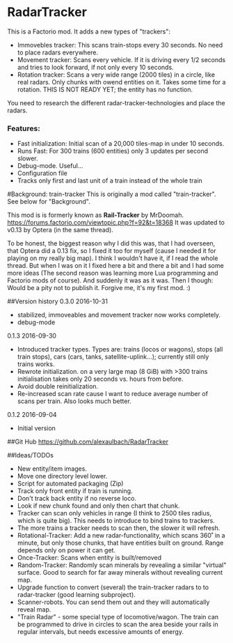 # RadarTracker
This is a Factorio mod. It adds a new types of "trackers":
- Immovebles tracker: This scans train-stops every 30 seconds. No need to place radars everywhere.
- Movement tracker: Scans every vehicle. If it is driving every 1/2 seconds and tries to look forward, if not only every 10 seconds.
- Rotation tracker: Scans a very wide range (2000 tiles) in a circle, like real radars. Only chunks with owend entities on it. Takes some time for a rotation. THIS IS NOT READY YET; the entity has no function.

You need to research the different radar-tracker-technologies and place the radars.
 
### Features:
- Fast initialization: Initial scan of a 20,000 tiles-map in under 10 seconds. 
- Runs Fast: For 300 trains (600 entities) only 3 updates per second slower.
- Debug-mode. Useful...
- Configuration file
- Tracks only first and last unit of a train instead of the whole train

#Background: train-tracker
This is originally a mod called "train-tracker". See below for "Background".

This mod is is formerly known as **Rail-Tracker** by MrDoomah.
https://forums.factorio.com/viewtopic.php?f=92&t=18368
It was updated to v0.13 by Optera (in the same thread).

To be honest, the biggest reason why I did this was, that I had overseen, that Optera did a 0.13 fix, so I fixed it too for myself (cause I needed it for playing on my really big map). I think I wouldn't have it, if I read the whole thread. But when I was on it I fixed here a bit and there a bit and I had some more ideas (The second reason was learning more Lua programming and Factorio mods of course).
And suddenly it was as it was. Then I though: Would be a pity not to publish it. Forgive me, it's my first mod. :)

##Version history
0.3.0 2016-10-31
- stabilized, immoveables and movement tracker now works completely.
- debug-mode

0.1.3 2016-09-30 
- Introduced tracker types. Types are: trains (locos or wagons), stops (all train stops), cars (cars, tanks, satellite-uplink...); currently still only trains works.
- Rewrote initialization. on a very large map (8 GiB) with >300 trains initialisation takes only 20 seconds vs. hours from before.
- Avoid double reinitialization.
- Re-increased scan rate cause I want to reduce average number of scans per train. Also looks much better.

0.1.2 2016-09-04
- Initial version

##Git Hub
https://github.com/alexaulbach/RadarTracker

##Ideas/TODOs
- New entity/item images.
- Move one directory level lower.
- Script for automated packaging (Zip)
- Track only front entity if train is running.
- Don't track back entity if no reverse loco.
- Look if new chunk found and only then chart that chunk.
- Tracker can scan only vehicles in range (I think to 2500 tiles radius, which is quite big). This needs to introduce to bind trains to trackers.
- The more trains a tracker needs to scan then, the slower it will refresh.
- Rotational-Tracker: Add a new radar-functionality, which scans 360˚ in a minute, but only those chunks, that have entities built on ground. Range depends only on power it can get.
- Once-Tracker: Scans when entity is built/removed
- Random-Tracker: Randomly scan minerals by revealing a similar "virtual" surface. Good to search for far away minerals without revealing current map.
- Upgrade function to convert (several) the train-tracker radars to to radar-tracker (good learning subproject).
- Scanner-robots. You can send them out and they will automatically reveal map.
- "Train Radar"  - some special type of locomotive/wagon. The train can be programmed to drive in circles to scan the area beside your rails in regular intervals, but needs excessive amounts of energy.
